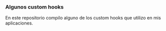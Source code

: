 ### Algunos custom hooks 

En este repositorio compilo alguno de los custom hooks que utilizo en mis aplicaciones. 
